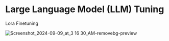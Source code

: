 # Large Language Model (LLM) Tuning

Lora Finetuning 

![Screenshot_2024-09-09_at_3 16 30_AM-removebg-preview](https://github.com/user-attachments/assets/e41335c3-029e-44be-b840-4714b33f4b0b)
